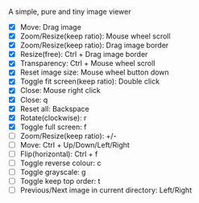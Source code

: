 A simple, pure and tiny image viewer

- [x] Move: Drag image
- [x] Zoom/Resize(keep ratio): Mouse wheel scroll
- [x] Zoom/Resize(keep ratio): Drag image border
- [x] Resize(free): Ctrl + Drag image border
- [x] Transparency: Ctrl + Mouse wheel scroll
- [x] Reset image size: Mouse wheel button down
- [x] Toggle fit screen(keep ratio): Double click
- [x] Close: Mouse right click
- [x] Close: q
- [x] Reset all: Backspace
- [x] Rotate(clockwise): r
- [x] Toggle full screen: f
- [ ] Zoom/Resize(keep ratio): +/-
- [ ] Move: Ctrl + Up/Down/Left/Right
- [ ] Flip(horizontal): Ctrl + f
- [ ] Toggle reverse colour: c
- [ ] Toggle grayscale: g
- [ ] Toggle keep top order: t
- [ ] Previous/Next image in current directory: Left/Right
